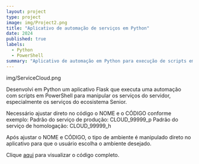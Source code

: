 ```yaml
---
layout: project
type: project
image: img/Project2.png
title: "Aplicativo de automação de serviços em Python"
date: 2024
published: true
labels:
  - Python
  - PowerShell
summary: "Aplicativo de automação em Python para execução de scripts em Powershell"
---
```


img/ServiceCloud.png

Desenvolvi em Python um aplicativo Flask que executa uma automação com scripts em PowerShell para manipular os serviços do servidor, especialmente os serviços do ecosistema Senior.

Necessário ajustar direto no código o NOME e o CÓDIGO conforme exemplo:
Padrão do serviço de produção: CLOUD_99999_p
Padrão do serviço de homologação: CLOUD_99999_h

Após ajustar o NOME e CÓDIGO, o tipo de ambiente é manipulado direto no aplicativo para que o usuário escolha o ambiente desejado.

Clique [aqui](https://github.com/igordriguess/ManipulaServicesCloud/blob/main/ManipulaServicesCloud.py) para visualizar o código completo.

